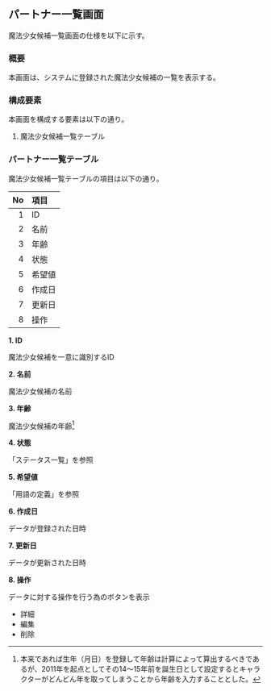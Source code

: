 ## パートナー一覧画面

魔法少女候補一覧画面の仕様を以下に示す。

### 概要

本画面は、システムに登録された魔法少女候補の一覧を表示する。

### 構成要素

本画面を構成する要素は以下の通り。

1. 魔法少女候補一覧テーブル

### パートナー一覧テーブル

魔法少女候補一覧テーブルの項目は以下の通り。

| No | 項目   |
|---:|:-------|
|  1 | ID     |
|  2 | 名前   |
|  3 | 年齢   |
|  4 | 状態   |
|  5 | 希望値 |
|  6 | 作成日 |
|  7 | 更新日 |
|  8 | 操作   |

**1. ID**

魔法少女候補を一意に識別するID

**2. 名前**

魔法少女候補の名前

**3. 年齢**

魔法少女候補の年齢[^1]

**4. 状態**

「ステータス一覧」を参照

**5. 希望値**

「用語の定義」を参照

**6. 作成日**

データが登録された日時

**7. 更新日**

データが更新された日時

**8. 操作**

データに対する操作を行う為のボタンを表示

- 詳細
- 編集
- 削除

[^1]: 本来であれば生年（月日）を登録して年齢は計算によって算出するべきであるが、2011年を起点としてその14〜15年前を誕生日として設定するとキャラクターがどんどん年を取ってしまうことから年齢を入力することとした。
